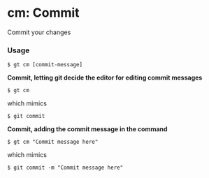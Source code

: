# cm: Commit

Commit your changes

### Usage

```
$ gt cm [commit-message]
```

__Commit, letting git decide the editor for editing commit messages__

```
$ gt cm
```

which mimics

```
$ git commit
```

__Commit, adding the commit message in the command__

```
$ gt cm "Commit message here"
```

which mimics

```
$ git commit -m "Commit message here"
```
